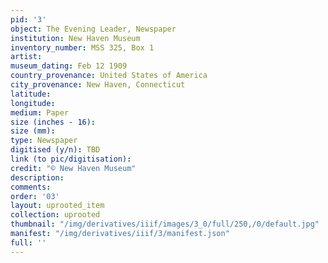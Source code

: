 ```yaml
---
pid: '3'
object: The Evening Leader, Newspaper
institution: New Haven Museum
inventory_number: MSS 325, Box 1
artist:
museum_dating: Feb 12 1909
country_provenance: United States of America
city_provenance: New Haven, Connecticut
latitude:
longitude:
medium: Paper
size (inches - 16):
size (mm):
type: Newspaper
digitised (y/n): TBD
link (to pic/digitisation):
credit: "© New Haven Museum"
description:
comments:
order: '03'
layout: uprooted_item
collection: uprooted
thumbnail: "/img/derivatives/iiif/images/3_0/full/250,/0/default.jpg"
manifest: "/img/derivatives/iiif/3/manifest.json"
full: ''
---
```

